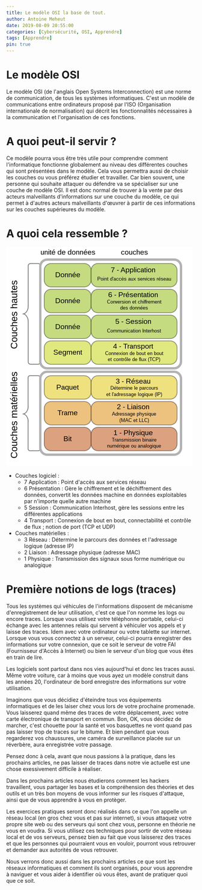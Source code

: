 ```yaml
---
title: Le modèle OSI la base de tout.
author: Antoine Meheut
date: 2019-08-09 20:55:00
categories: [Cybersécurité, OSI, Apprendre]
tags: [Apprendre]
pin: true
---
```


# Le modèle OSI
Le modèle OSI (de l'anglais Open Systems Interconnection) est une norme de communication, de tous les systèmes informatiques. C'est un modèle de communications entre ordinateurs proposé par l'ISO (Organisation internationale de normalisation) qui décrit les fonctionnalités nécessaires à la communication et l'organisation de ces fonctions.

# A quoi peut-il servir ?
Ce modèle pourra vous être très utile pour comprendre comment l'informatique fonctionne globalement au niveau des différentes couches qui sont présentées dans le modèle. Cela vous permettra aussi de choisir les couches ou vous préférez étudier et travailler. Car bien souvent, une personne qui souhaite attaquer ou défendre va se spécialiser sur une couche de modèle OSI. Il est donc normal de trouver à la vente par des acteurs malveillants d'informations sur une couche du modèle, ce qui permet à d'autres acteurs malveillants d'œuvrer à partir de ces informations sur les couches supérieures du modèle.

# A quoi cela ressemble ?
![OSI_Model_v1](/images/OSI_Model_v1.png)

* Couches logiciel :
  * 7 Application : Point d'accès aux services réseau
  * 6 Présentation : Gère le chiffrement et le déchiffrement des données, convertit les données machine en données exploitables par n'importe quelle autre machine
  * 5 Session : Communication Interhost, gère les sessions entre les différentes applications
  * 4 Transport : Connexion de bout en bout, connectabilité et contrôle de flux ; notion de port (TCP et UDP)
* Couches matérielles :
  * 3 Réseau : Détermine le parcours des données et l'adressage logique (adresse IP)
  * 2 Liaison : Adressage physique (adresse MAC)
  * 1 Physique : Transmission des signaux sous forme numérique ou analogique

# Première notions de logs (traces)
Tous les systèmes qui véhicules de l'informations disposent de mécanisme d'enregistrement de leur utilisation, c'est ce que l'on nomme les logs ou encore traces. Lorsque vous utilisez votre téléphonne portable, celui-ci échange avec les antennes relais qui servent à véhiculer vos appels et y laisse des traces. Idem avec votre ordinateur ou votre tablette sur internet. Lorsque vous vous connectez à un serveur, celui-ci pourra enregistrer des informations sur votre connexion, que ce soit le serveur de votre FAI (Fournisseur d'Accès à Internet) ou bien le serveur d'un blog que vous êtes en train de lire.

Les logiciels sont partout dans nos vies aujourd'hui et donc les traces aussi. Même votre voiture, car à moins que vous ayez un modèle construit dans les années 20, l'ordinateur de bord enregistre des informations sur votre utilisation.

Imaginons que vous décidiez d'éteindre tous vos équipements informatiques et de les laiser chez vous lors de votre prochaine promenade. Vous laisserez quand même des traces de votre déplacement, avec votre carte électronique de transport en commun. Bon, OK, vous décidez de marcher, c'est chouette pour la santé et vos basquettes ne vont quand pas pas laisser trop de traces sur le bitume. Et bien pendant que vous regarderez vos chaussures, une caméra de surveillance placée sur un réverbère, aura enregistrée votre passage.

Pensez donc à cela, avant que nous passions à la pratique, dans les prochains articles, ne pas laisser de traces dans notre vie actuelle est une chose exessivement difficile à réaliser.

Dans les prochains articles nous étudierons comment les hackers travaillent, vous partager les bases et la compréhension des théories et des outils et un très bon moyens de vous informer sur les risques d'attaque, ainsi que de vous apprendre à vous en protèger.

Les exercices pratiques seront donc réalisés dans ce que l'on appelle un réseau local (en gros chez vous et pas sur internet), si vous attaquez votre propre site web ou des serveurs qui sont chez vous, personne en théorie ne vous en voudra. Si vous utilisez ces techniques pour sortir de votre réseau local et de vos serveurs, pensez bien au fait que vous laisserez des traces et que les personnes qui pourraient vous en vouloir, pourront vous retrouver et demander aux autorités de vous retrouver.

Nous verrons donc aussi dans les prochains articles ce que sont les réseaux informatiques et comment ils sont organisés, pour vous apprendre à naviguer et vous aider à identifier où vous êtes, avant de pratiquer quoi que ce soit.
